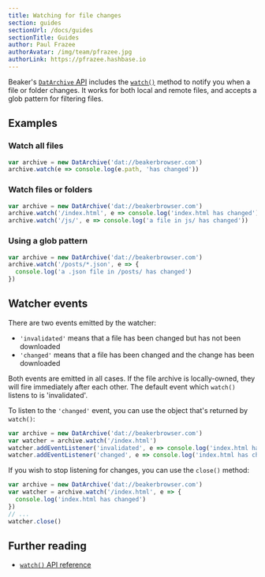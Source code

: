 ```yaml
---
title: Watching for file changes
section: guides
sectionUrl: /docs/guides
sectionTitle: Guides
author: Paul Frazee
authorAvatar: /img/team/pfrazee.jpg
authorLink: https://pfrazee.hashbase.io
---
```


Beaker's [`DatArchive` API](/docs/apis/dat) includes the [`watch()`](/docs/apis/dat.html#watch) method to notify you when a file or folder changes.
It works for both local and remote files, and accepts a glob pattern for filtering files.

## Examples

### Watch all files

```js
var archive = new DatArchive('dat://beakerbrowser.com')
archive.watch(e => console.log(e.path, 'has changed'))
```

### Watch files or folders

```js
var archive = new DatArchive('dat://beakerbrowser.com')
archive.watch('/index.html', e => console.log('index.html has changed'))
archive.watch('/js/', e => console.log('a file in js/ has changed'))
```

### Using a glob pattern

```js
var archive = new DatArchive('dat://beakerbrowser.com')
archive.watch('/posts/*.json', e => {
  console.log('a .json file in /posts/ has changed')
})
```

## Watcher events

There are two events emitted by the watcher:

 - `'invalidated'` means that a file has been changed but has not been downloaded
 - `'changed'` means that a file has been changed and the change has been downloaded

Both events are emitted in all cases. If the file archive is locally-owned, they will fire immediately after each other. The default event which `watch()` listens to is 'invalidated'.

To listen to the `'changed'` event, you can use the object that's returned by `watch()`:

```js
var archive = new DatArchive('dat://beakerbrowser.com')
var watcher = archive.watch('/index.html')
watcher.addEventListener('invalidated', e => console.log('index.html has invalidated'))
watcher.addEventListener('changed', e => console.log('index.html has changed'))
```

If you wish to stop listening for changes, you can use the `close()` method:

```js
var archive = new DatArchive('dat://beakerbrowser.com')
var watcher = archive.watch('/index.html', e => {
  console.log('index.html has changed')
})
// ...
watcher.close()
```

## Further reading

- [`watch()` API reference](/docs/apis/dat.html#watch)
